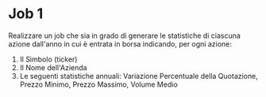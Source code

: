 # Job 1 

Realizzare un job che sia in grado di generare le statistiche di ciascuna azione dall'anno in cui è entrata in borsa indicando, per ogni azione:
1. Il Simbolo (ticker)
2. Il Nome dell'Azienda
3. Le seguenti statistiche annuali: Variazione Percentuale della Quotazione, Prezzo Minimo, Prezzo Massimo, Volume Medio